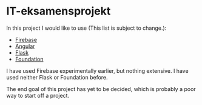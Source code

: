 # IT-eksamensprojekt
In this project I would like to use (This list is subject to change.):
- [Firebase](https://www.firebase.com/docs/)
- [Angular](https://docs.angularjs.org/api)
- [Flask](http://flask.pocoo.org/docs/0.10/)
- [Foundation](http://foundation.zurb.com/sites/docs/)

I have used Firebase experimentally earlier, but nothing extensive. I have used neither Flask or Foundation before.

The end goal of this project has yet to be decided, which is probably a poor way to start off a project.
